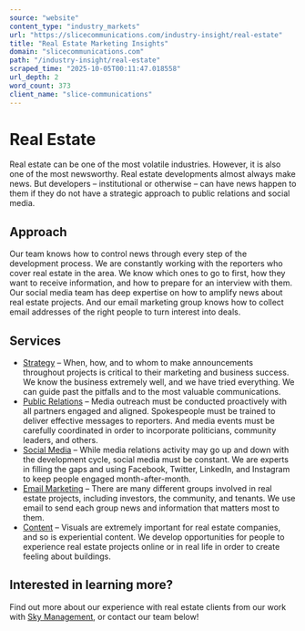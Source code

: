```yaml
---
source: "website"
content_type: "industry_markets"
url: "https://slicecommunications.com/industry-insight/real-estate"
title: "Real Estate Marketing Insights"
domain: "slicecommunications.com"
path: "/industry-insight/real-estate"
scraped_time: "2025-10-05T00:11:47.018558"
url_depth: 2
word_count: 373
client_name: "slice-communications"
---
```


# Real Estate

Real estate can be one of the most volatile industries. However, it is also one of the most newsworthy. Real estate developments almost always make news. But developers – institutional or otherwise – can have news happen to them if they do not have a strategic approach to public relations and social media.

## Approach

Our team knows how to control news through every step of the development process. We are constantly working with the reporters who cover real estate in the area. We know which ones to go to first, how they want to receive information, and how to prepare for an interview with them. Our social media team has deep expertise on how to amplify news about real estate projects. And our email marketing group knows how to collect email addresses of the right people to turn interest into deals.

## Services

*   [Strategy](https://slicecommunications.com/marketing-communications-strategy) – When, how, and to whom to make announcements throughout projects is critical to their marketing and business success. We know the business extremely well, and we have tried everything. We can guide past the pitfalls and to the most valuable communications.
*   [Public Relations](https://slicecommunications.com/public-relations) – Media outreach must be conducted proactively with all partners engaged and aligned. Spokespeople must be trained to deliver effective messages to reporters. And media events must be carefully coordinated in order to incorporate politicians, community leaders, and others.
*   [Social Media](https://slicecommunications.com/social-media) – While media relations activity may go up and down with the development cycle, social media must be constant. We are experts in filling the gaps and using Facebook, Twitter, LinkedIn, and Instagram to keep people engaged month-after-month.
*   [Email Marketing](https://slicecommunications.com/email-marketing) – There are many different groups involved in real estate projects, including investors, the community, and tenants. We use email to send each group news and information that matters most to them.
*   [Content](https://slicecommunications.com/content-development) – Visuals are extremely important for real estate companies, and so is experiential content. We develop opportunities for people to experience real estate projects online or in real life in order to create feeling about buildings.

## Interested in learning more?

Find out more about our experience with real estate clients from our work with [Sky Management](https://slicecommunications.com/case-study/sky-management), or contact our team below!